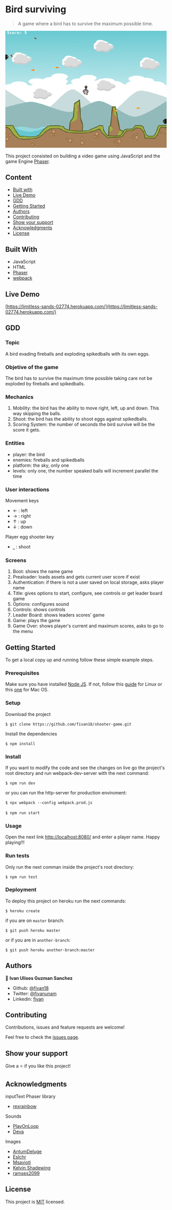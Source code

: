 # Bird surviving

> A game where a bird has to survive the maximum possible time.

<p align="center">
    <img src="image.png">
</p>

This project consisted on building a video game using JavaScript and the game Engine [Phaser](https://phaser.io/).

## Content

- [Built with](#built-with)
- [Live Demo](#live-demo)
- [GDD](#gdd)
- [Getting Started](#getting-started)
- [Authors](#authors)
- [Contributing](#contributing)
- [Show your support](#show-your-support)
- [Acknowledgments](#acknowledgments)
- [License](#license)

## Built With

- JavaScript
- HTML
- [Phaser](https://phaser.io/)
- [webpack](https://webpack.js.org/)

## Live Demo

[https://limitless-sands-02774.herokuapp.com/](https://limitless-sands-02774.herokuapp.com/)

## GDD

### Topic

A bird evading fireballs and exploding spikedballs with its own eggs.

### Objetive of the game

The bird has to survive the maximum time possible taking care not be exploded by fireballs and spikedballs.

### Mechanics
1. Mobility: the bird has the ability to move right, left, up and down. This way skipping the balls.
2. Shoot: the bird has the ability to shoot eggs against spikedballs.
3. Scoring System: the number of seconds the bird survive will be the score it gets.

### Entities
- player: the bird
- enemies: fireballs and spikedballs
- platform: the sky, only one
- levels: only one, the number speaked balls will increment parallel the time

### User interactions
Movement keys
- ← : left
- → : right
- ↑ : up
- ↓ : down

Player egg shooter key
- ⎵ : shoot

### Screens
1. Boot: shows the name game
2. Prealoader: loads assets and gets current user score if exist
3. Authentication: if there is not a user saved on local storage, asks player name
4. Title: gives options to start, configure, see controls or get leader board game
5. Options: configures sound
6. Controls: shows controls
7. Leader Board: shows leaders scores' game
8. Game: plays the game
9. Game Over: shows player's current and maximum scores, asks to go to the menu


## Getting Started

To get a local copy up and running follow these simple example steps.

### Prerequisites

Make sure you have installed [Node JS](https://nodejs.org/en/). If not, follow this [guide](https://www.geeksforgeeks.org/installation-of-node-js-on-linux/) for Linux or this [one](https://treehouse.github.io/installation-guides/mac/node-mac.html) for Mac OS.

### Setup

Download the project

    $ git clone https://github.com/fivan18/shooter-game.git

Install the dependencies

    $ npm install

### Install

If you want to modify the code and see the changes on live go the project's root directory and run webpack-dev-server with the next command:

    $ npm run dev

or you can run the http-server for production enviroment:

    $ npx webpack --config webpack.prod.js

    $ npm run start

### Usage

Open the next link [http://localhost:8080/](http://localhost:8080/) and enter a player name. Happy playing!!!

### Run tests

Only run the next comman inside the project's root directory:

    $ npm run test

### Deployment

To deploy this project on heroku run the next commands:

    $ heroku create

if you are on `master` branch:

    $ git push heroku master

or if you are in `another-branch`:

    $ git push heroku another-branch:master


## Authors

👤 **Ivan Ulises Guzman Sanchez**

- Github: [@fivan18](https://github.com/fivan18)
- Twitter: [@fivanunam](https://twitter.com/fivanunam)
- Linkedin: [fivan](https://www.linkedin.com/in/fivan)


## Contributing

Contributions, issues and feature requests are welcome!

Feel free to check the [issues page](https://github.com/fivan18/shooter-game/issues).

## Show your support

Give a ⭐️ if you like this project!

## Acknowledgments

inputText Phaser library
- [rexrainbow](https://rexrainbow.github.io/phaser3-rex-notes/)

Sounds
- [PlayOnLoop](https://opengameart.org/users/playonloop)
- [Deva](https://opengameart.org/users/deva)

Images
- [AntumDeluge](https://opengameart.org/users/antumdeluge)
- [Eslchr](https://opengameart.org/users/eslchr)
- [Msavioti](https://opengameart.org/users/msavioti)
- [Kelvin Shadewing](https://opengameart.org/users/kelvin-shadewing)
- [ramses2099](https://opengameart.org/users/ramses2099)


## License

This project is [MIT](LICENSE) licensed.
